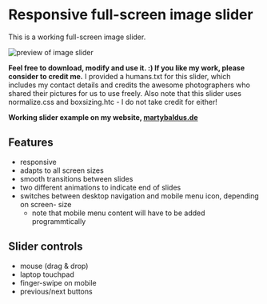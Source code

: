 # Responsive full-screen image slider

This is a working full-screen image slider.

![preview of image slider](https://martybaldus.de/images/case-studies/slider/slider-prev-apple.jpg)

**Feel free to download, modify and use it. :) If you like my work, please consider to credit me.**
I provided a humans.txt for this slider, which includes my contact details and credits the awesome photographers who shared their pictures for us to use freely. Also note that this slider uses normalize.css and boxsizing.htc - I do not take credit for either!

**Working slider example on my website, [martybaldus.de](https://martybaldus.de/slider3/index.html)** 


## Features

* responsive
* adapts to all screen sizes
* smooth transitions between slides
* two different animations to indicate end of slides
* switches between desktop navigation and mobile menu icon, depending on screen- size 
  * note that mobile menu content will have to be added programmtically

## Slider controls

* mouse (drag & drop)
* laptop touchpad
* finger-swipe on mobile
* previous/next buttons
